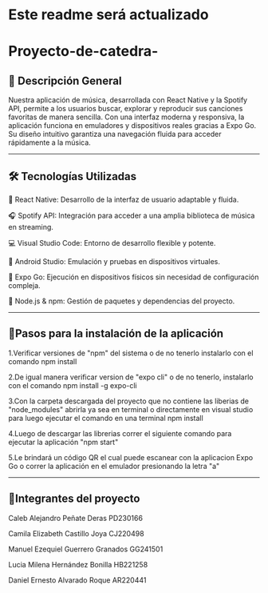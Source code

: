 
<h1>Este readme será actualizado</h1>

# Proyecto-de-catedra-

<h2>📌 Descripción General</h2>

Nuestra aplicación de música, desarrollada con React Native y la Spotify API, permite a los usuarios buscar, explorar y reproducir sus canciones favoritas de manera sencilla. Con una interfaz moderna y responsiva, la aplicación funciona en emuladores y dispositivos reales gracias a Expo Go. Su diseño intuitivo garantiza una navegación fluida para acceder rápidamente a la música.

----------------------------------------------------------------------------------------------------

<h2>🛠️ Tecnologías Utilizadas</h2>

🎵 React Native: Desarrollo de la interfaz de usuario adaptable y fluida.

🎧 Spotify API: Integración para acceder a una amplia biblioteca de música en streaming.

💻 Visual Studio Code: Entorno de desarrollo flexible y potente.

📱 Android Studio: Emulación y pruebas en dispositivos virtuales.

🚀 Expo Go: Ejecución en dispositivos físicos sin necesidad de configuración compleja.

🔧 Node.js & npm: Gestión de paquetes y dependencias del proyecto.

-------------------------------------------------------------------------------------------------------------------

<h2>🚀Pasos para la instalación de la aplicación</h2>

1.Verificar versiones de "npm" del sistema o de no tenerlo instalarlo con el comando npm install

2.De igual manera verificar version de "expo cli" o de no tenerlo, instalarlo con el comando npm install -g expo-cli

3.Con la carpeta descargada del proyecto que no contiene las liberias de "node_modules" abrirla ya sea en terminal o directamente
en visual studio para luego ejecutar el comando en una terminal npm install

4.Luego de descargar las librerias correr el siguiente comando para ejecutar la aplicación "npm start"

5.Le brindará un código QR el cual puede escanear con la aplicacion Expo Go o correr la aplicación en el emulador presionando la letra "a"

---------------------------------------------------------------------------------------------------------------------------------------------

<h2>👥Integrantes del proyecto</h2>

Caleb Alejandro Peñate Deras       PD230166

Camila Elizabeth Castillo Joya     CJ220498

Manuel Ezequiel Guerrero Granados  GG241501

Lucia Milena Hernández Bonilla     HB221258

Daniel Ernesto Alvarado Roque      AR220441




